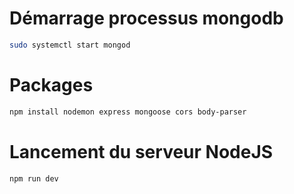 # Démarrage processus mongodb
```bash
sudo systemctl start mongod
```

# Packages
```bash
npm install nodemon express mongoose cors body-parser
```

# Lancement du serveur NodeJS
```bash
npm run dev
```